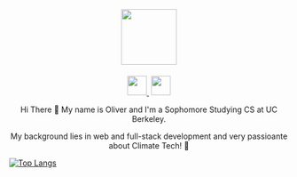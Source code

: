 <div align="center">
  <img src="https://res.cloudinary.com/netzero/image/upload/v1669954903/boy_bize1o.png" width="100"/>
</div>

<div align="center">
  <a href="https://www.linkedin.com/in/oliver-carmont/">
    <img height="35px" src="https://cdn-icons-png.flaticon.com/512/174/174857.png" />
  </a>
   <a>
    <img height="55px" />
  </a>
  <a href="https://www.youtube.com/@olivercarmont3792">
    <img height="35px" src="https://cdn-icons-png.flaticon.com/512/1384/1384060.png" />
  </a>
</div>

  <p align="center">Hi There 👋 My name is Oliver and I'm a Sophomore Studying CS at UC Berkeley. </p>
  <p align="center">My background lies in web and full-stack development and very passioante about Climate Tech! 🌿</p>

[![Top Langs](https://github-readme-stats.vercel.app/api/top-langs/?username=olivercarmont&layout=compact)](https://github.com/anuraghazra/github-readme-stats)
